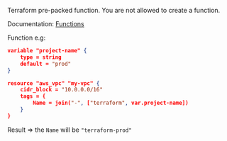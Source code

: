Terraform pre-packed function. You are not allowed to create a function.

Documentation: [Functions](https://developer.hashicorp.com/terraform/language/functions)

Function e.g:

```json
variable "project-name" {
	type = string
	default = "prod"
}

resource "aws_vpc" "my-vpc" {
	cidr_block = "10.0.0.0/16"
	tags = {
		Name = join("-", ["terraform", var.project-name])
	}
}
```

Result => the `Name` will be `"terraform-prod"`
